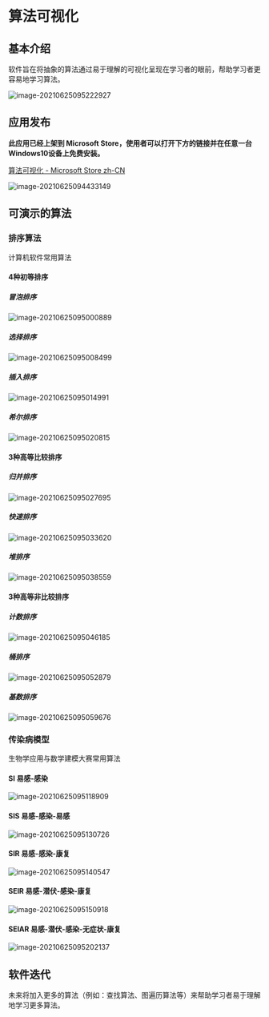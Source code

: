# 算法可视化

## 基本介绍

软件旨在将抽象的算法通过易于理解的可视化呈现在学习者的眼前，帮助学习者更容易地学习算法。

![image-20210625095222927](./Public/Images/image-20210625095222927.png)

## 应用发布

**此应用已经上架到 Microsoft Store，使用者可以打开下方的链接并在任意一台Windows10设备上免费安装。**

[算法可视化 - Microsoft Store zh-CN](https://www.microsoft.com/zh-cn/p/算法可视化/9mvgxjkpmcvm?rtc=1&activetab=pivot:overviewtab)

![image-20210625094433149](./Public/Images/image-20210625094433149.png)

## 可演示的算法

### 排序算法

计算机软件常用算法

#### 4种初等排序

##### 冒泡排序

![image-20210625095000889](./Public/Images/image-20210625095000889.png)

##### 选择排序

![image-20210625095008499](./Public/Images/image-20210625095008499.png)

##### 插入排序

![image-20210625095014991](./Public/Images/image-20210625095014991.png)

##### 希尔排序

![image-20210625095020815](./Public/Images/image-20210625095020815.png)

#### 3种高等比较排序

##### 归并排序

![image-20210625095027695](./Public/Images/image-20210625095027695.png)

##### 快速排序

![image-20210625095033620](./Public/Images/image-20210625095033620.png)

##### 堆排序

![image-20210625095038559](./Public/Images/image-20210625095038559.png)

#### 3种高等非比较排序

##### 计数排序

![image-20210625095046185](./Public/Images/image-20210625095046185.png)

##### 桶排序

![image-20210625095052879](./Public/Images/image-20210625095052879.png)

##### 基数排序

![image-20210625095059676](./Public/Images/image-20210625095059676.png)

### 传染病模型

生物学应用与数学建模大赛常用算法

#### SI 易感-感染

![image-20210625095118909](./Public/Images/image-20210625095118909.png)

#### SIS 易感-感染-易感

![image-20210625095130726](./Public/Images/image-20210625095130726.png)

#### SIR 易感-感染-康复

![image-20210625095140547](./Public/Images/image-20210625095140547.png)

#### SEIR 易感-潜伏-感染-康复

![image-20210625095150918](./Public/Images/image-20210625095150918.png)

#### SEIAR 易感-潜伏-感染-无症状-康复

![image-20210625095202137](./Public/Images/image-20210625095202137.png)

## 软件迭代

未来将加入更多的算法（例如：查找算法、图遍历算法等）来帮助学习者易于理解地学习更多算法。

